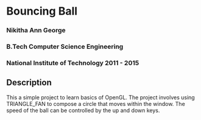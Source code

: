 # Bouncing Ball

### Nikitha Ann George

### B.Tech Computer Science Engineering

### National Institute of Technology 2011 - 2015

## Description
This a simple project to learn basics of OpenGL. The project involves using TRIANGLE_FAN to compose a circle that moves within the window. The speed of the ball can be controlled by the up and down keys.